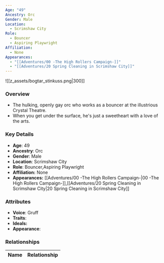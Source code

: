 ```yaml
---
Age: "49"
Ancestry: Orc
Gender: Male
Location:
  - Scrimshaw City
Role:
  - Bouncer
  - Aspiring Playwright
Affiliation:
  - None
Appearances:
  - "[[Adventures/00 -The High Rollers Campaign-]]"
  - "[[Adventures/20 Spring Cleaning in Scrimshaw City]]"
---
```

![[z_assets/bogtar_stinkuss.png|300]]

### Overview
- The hulking, openly gay orc who works as a bouncer at the illustrious Crystal Theatre.
- When you get under the surface, he's just a sweetheart with a love of the arts.

### Key Details
- **Age**: 49
- **Ancestry**: Orc
- **Gender**: Male
- **Location**: Scrimshaw City
- **Role**: Bouncer,Aspiring Playwright
- **Affiliation:** None
- **Appearances:** [[Adventures/00 -The High Rollers Campaign-\|00 -The High Rollers Campaign-]],[[Adventures/20 Spring Cleaning in Scrimshaw City\|20 Spring Cleaning in Scrimshaw City]]

### Attributes
- **Voice**: Gruff
- **Traits**: 
- **Ideals:** 
- **Appearance**: 

### Relationships

| Name  | Relationship |
| ----- | ------------ |
